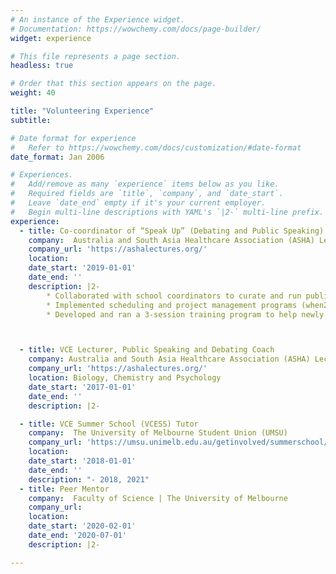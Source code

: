 ```yaml
---
# An instance of the Experience widget.
# Documentation: https://wowchemy.com/docs/page-builder/
widget: experience

# This file represents a page section.
headless: true

# Order that this section appears on the page.
weight: 40

title: "Volunteering Experience"
subtitle:

# Date format for experience
#   Refer to https://wowchemy.com/docs/customization/#date-format
date_format: Jan 2006

# Experiences.
#   Add/remove as many `experience` items below as you like.
#   Required fields are `title`, `company`, and `date_start`.
#   Leave `date_end` empty if it's your current employer.
#   Begin multi-line descriptions with YAML's `|2-` multi-line prefix.
experience:
  - title: Co-coordinator of “Speak Up” (Debating and Public Speaking) Program
    company:  Australia and South Asia Healthcare Association (ASHA) Lectures -
    company_url: 'https://ashalectures.org/'
    location:  
    date_start: '2019-01-01'
    date_end: ''
    description: |2-
        * Collaborated with school coordinators to curate and run public speaking programs (in 2019 Viewbank College, Maribyrnong College, Australian International Academy)
        * Implemented scheduling and project management programs (when2meet, Monday.com) to organise meetings and target team members for coaching sessions
        * Developed and ran a 3-session training program to help newly recruited members prepare for their first coaching sessions (2019)



  - title: VCE Lecturer, Public Speaking and Debating Coach
    company: Australia and South Asia Healthcare Association (ASHA) Lectures
    company_url: 'https://ashalectures.org/'
    location: Biology, Chemistry and Psychology
    date_start: '2017-01-01'
    date_end: ''
    description: |2-

  - title: VCE Summer School (VCESS) Tutor
    company:  The University of Melbourne Student Union (UMSU)
    company_url: 'https://umsu.unimelb.edu.au/getinvolved/summerschool/'
    location: 
    date_start: '2018-01-01'
    date_end: ''
    description: "- 2018, 2021"
  - title: Peer Mentor
    company:  Faculty of Science | The University of Melbourne
    company_url: 
    location: 
    date_start: '2020-02-01'
    date_end: '2020-07-01'
    description: |2-

---
```

